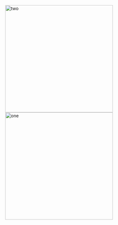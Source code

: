 <img width="344" alt="two" src="https://user-images.githubusercontent.com/49156359/149208092-455a1671-4877-4323-8d6d-2b9e5c1ca814.png">
<img width="344" alt="one" src="https://user-images.githubusercontent.com/49156359/149208012-06b5dec6-ded9-407b-8850-b5d5cbac2ce8.png">
